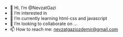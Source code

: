 - 👋 Hi, I’m @NevzatGazi
- 👀 I’m interested in 
- 🌱 I’m currently learning html-css and javascript
- 💞️ I’m looking to collaborate on ...
- 📫 How to reach me: nevzatgaziozdemir@gmail.com

<!---
NevzatGazi/NevzatGazi is a ✨ special ✨ repository because its `README.md` (this file) appears on your GitHub profile.
You can click the Preview link to take a look at your changes.
--->
